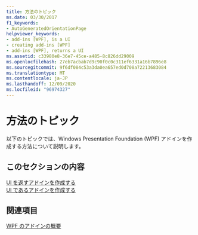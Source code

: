 ```yaml
---
title: 方法のトピック
ms.date: 03/30/2017
f1_keywords:
- AutoGeneratedOrientationPage
helpviewer_keywords:
- add-ins [WPF], is a UI
- creating add-ins [WPF]
- add-ins [WPF], returns a UI
ms.assetid: c33980e8-36e7-45ce-a485-8c826dd29009
ms.openlocfilehash: 27eb7acbab7d9c90f0c0c311ef6331a16b7896e8
ms.sourcegitcommit: 9f6df084c53a3da0ea657ed0d708a72213683084
ms.translationtype: MT
ms.contentlocale: ja-JP
ms.lasthandoff: 12/09/2020
ms.locfileid: "96974327"
---
```

# <a name="how-to-topics"></a>方法のトピック
以下のトピックでは、Windows Presentation Foundation (WPF) アドインを作成する方法について説明します。  
  
## <a name="in-this-section"></a>このセクションの内容  
 [UI を返すアドインを作成する](how-to-create-an-add-in-that-returns-a-ui.md)  
 [UI であるアドインを作成する](how-to-create-an-add-in-that-is-a-ui.md)  
  
## <a name="related-sections"></a>関連項目  
 [WPF のアドインの概要](wpf-add-ins-overview.md)
